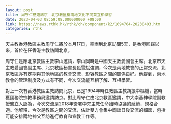 ```yaml
---
layout: post
title: 周守仁應邀訪京　北京教區稱兩地文化不同冀互相學習
date: 2023-04-03 08:59:08.000000000 +08:00
link: https://news.rthk.hk/rthk/ch/component/k2/1694764-20230403.htm
categories: rthk
---
```


天主教香港教區主教周守仁將於本月17日，率團到北京訪問5天，是香港回歸以來，首位在任香港主教訪問北京。

周守仁是應北京教區主教李山邀請，李山同時是中國天主教愛國會主席。北京市天主教愛國會副主席、北京教區秘書長甄雪斌強調，今次是兩地教會的正常交流，北京教區亦有定期與其他地區的教會交流，形容教區之間的關係良好。他提到，兩地教會的管理制度及方式有不同，今次交流能互相了解、互相學習。

對上一次有香港教區主教訪問北京，已是1994年時任教區主教胡振中樞機，當時獲國務院宗教事務局邀請訪京。對比周守仁由北京教區邀請，中大崇基神學院副教授龔立人認為，今次交流是2018年簽署中梵主教任命臨時協議的延續，規格合適。他解釋，今次是教區之間的交流，估計雙方會集中商談日後交流的細節，包括可能安排兩地神父互訪進行教育和宣教工作等。
